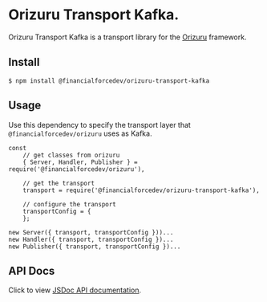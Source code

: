 # Orizuru Transport Kafka.

Orizuru Transport Kafka is a transport library for the [Orizuru](https://www.npmjs.com/package/@financialforcedev/orizuru) framework.

## Install

```
$ npm install @financialforcedev/orizuru-transport-kafka
```

## Usage

Use this dependency to specify the transport layer that ```@financialforcedev/orizuru``` uses as Kafka.

	const
		// get classes from orizuru
		{ Server, Handler, Publisher } = require('@financialforcedev/orizuru'),

		// get the transport
		transport = require('@financialforcedev/orizuru-transport-kafka'),

		// configure the transport
		transportConfig = {
		};

	new Server({ transport, transportConfig }))...
	new Handler({ transport, transportConfig })...
	new Publisher({ transport, transportConfig })...


## API Docs

Click to view [JSDoc API documentation](http://htmlpreview.github.io/?https://github.com/financialforcedev/orizuru-transport-kafka/blob/master/doc/index.html).